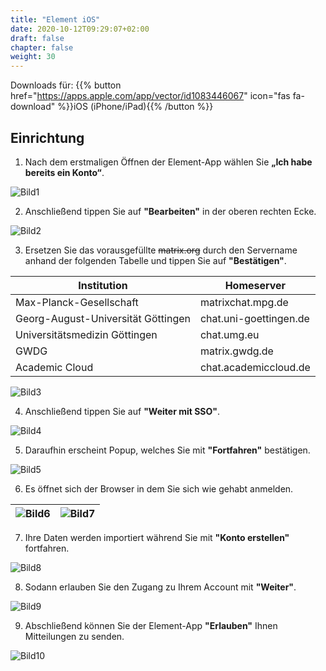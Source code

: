 ```yaml
---
title: "Element iOS"
date: 2020-10-12T09:29:07+02:00
draft: false
chapter: false
weight: 30
---
```



Downloads für: {{% button href="https://apps.apple.com/app/vector/id1083446067" icon="fas fa-download" %}}iOS (iPhone/iPad){{% /button %}}

## Einrichtung

1. Nach dem erstmaligen Öffnen der Element-App wählen Sie **„Ich habe bereits ein Konto“**.  


![Bild1](/images/15_Element_iOS1_de.jpeg?height=50vh&classes=border)  

2. Anschließend tippen Sie auf **"Bearbeiten"** in der oberen rechten Ecke.  

![Bild2](/images/15_Element_iOS2_de.jpeg?height=50vh&classes=border)  

3. Ersetzen Sie das vorausgefüllte ~~matrix.org~~ durch den Servername anhand der folgenden Tabelle und tippen Sie auf **"Bestätigen"**.

| Institution | Homeserver |
|---|---|
| Max-Planck-Gesellschaft | matrixchat.mpg.de |
| Georg-August-Universität Göttingen | chat.uni-goettingen.de |
| Universitätsmedizin Göttingen  | chat.umg.eu |
| GWDG | matrix.gwdg.de |
| Academic Cloud | chat.academiccloud.de |


![Bild3](/images/15_Element_iOS3_de.jpeg?height=50vh&classes=border)  

4. Anschließend tippen Sie auf **"Weiter mit SSO"**.  

![Bild4](/images/15_Element_iOS4_de.jpeg?height=50vh&classes=border)  

5. Daraufhin erscheint Popup, welches Sie mit **"Fortfahren"** bestätigen.  

![Bild5](/images/15_Element_iOS5_de.jpeg?height=50vh&classes=border)  

6. Es öffnet sich der Browser in dem Sie sich wie gehabt anmelden.

| ![Bild6](/images/15_Element_iOS6_de.jpeg?height=50vh&classes=border) | ![Bild7](/images/15_Element_iOS7_de.jpeg?height=50vh&classes=border) |
|---------------------------------------------------------------------|----------------------------------------------------------------------|  

7. Ihre Daten werden importiert während Sie mit **"Konto erstellen"** fortfahren.  

![Bild8](/images/15_Element_iOS8_de.jpeg?height=50vh&classes=border)  

8. Sodann erlauben Sie den Zugang zu Ihrem Account mit **"Weiter"**.  

![Bild9](/images/15_Element_iOS9_de.jpeg?height=50vh&classes=border)  

9. Abschließend können Sie der Element-App **"Erlauben"** Ihnen Mitteilungen zu senden.  

![Bild10](/images/15_Element_iOS10_de.jpeg?height=50vh&classes=border)  
